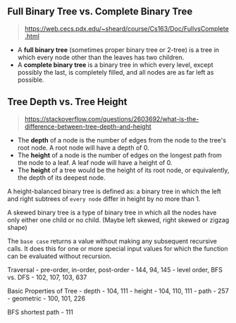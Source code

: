## Full Binary Tree vs. Complete Binary Tree
> https://web.cecs.pdx.edu/~sheard/course/Cs163/Doc/FullvsComplete.html
- A **full binary tree** (sometimes proper binary tree or 2-tree) is a tree in which every node other than the leaves has two children.
- A **complete binary tree** is a binary tree in which every level, except possibly the last, is completely filled, and all nodes are as far left as possible.

## Tree Depth vs. Tree Height
> https://stackoverflow.com/questions/2603692/what-is-the-difference-between-tree-depth-and-height
- The **depth** of a node is the number of edges from the node to the tree's root node. A root node will have a depth of 0.
- The **height** of a node is the number of edges on the longest path from the node to a leaf. A leaf node will have a height of 0.
- The **height** of a tree would be the height of its root node, or equivalently, the depth of its deepest node.

A height-balanced binary tree is defined as: a binary tree in which the left and right subtrees of `every node` differ in height by no more than 1.

A skewed binary tree is a type of binary tree in which all the nodes have only either one child or no child. (Maybe left skewed, right skewed or zigzag shape)

The `base case` returns a value without making any subsequent recursive calls. It does this for one or more special input values for which the function can be evaluated without recursion.


Traversal
    - pre-order, in-order, post-order
        - 144, 94, 145
    - level order, BFS vs. DFS
        - 102, 107, 103, 637

Basic Properties of Tree
    - depth
        - 104, 111
    - height
        - 104, 110, 111
    - path
        - 257
    - geometric
        - 100, 101, 226

BFS shortest path
    - 111